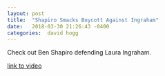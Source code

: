 ```yaml
---
layout: post
title:  "Shapiro Smacks Boycott Against Ingraham"
date:   2018-03-30 21:26:43 -0400
categories:  david hogg 
---
```




Check out Ben Shapiro defending Laura Ingraham.


[link to video](https://www.youtube.com/watch?v=FktaceJ4OBs)